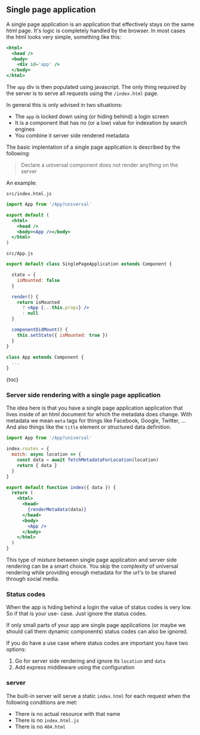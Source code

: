 ## Single page application

A single page application is an application that effectively stays on the same html page. It's
logic is completely handled by the browser. In most cases the html looks very simple, something
like this:

```jsx
<html>
  <head />
  <body>
    <div id='app' />
  </body>
</html>
```

The `app` div is then populated using javascript. The only thing required by the server is to serve
all requests using the `/index.html` page.

In general this is only advised in two situations:
- The `app` is locked down using (or hiding behind) a login screen
- It is a component that has no (or a low) value for indexation by search engines
- You combine it server side rendered metadata

The basic implentation of a single page application is described by the following:

> Declare a universal component does not render anything on the server

An example:

`src/index.html.js`
```jsx
import App from '/App?universal'

export default (
  <html>
    <head />
    <body><App /></body>
  </html>
)
```

`src/App.js`
```jsx
export default class SinglePageApplication extends Component {

  state = {
    isMounted: false
  }

  render() {
    return isMounted
      ? <App {...this.props} />
      : null
  }

  componentDidMount() {
    this.setState({ isMounted: true })
  }
}

class App extends Component {
  ...
}
```

{toc}

### Server side rendering with a single page application

The idea here is that you have a single page application application that lives inside of an html
document for which the metadata does change. With metadata we mean `meta` tags for things like
Facebook, Google, Twitter, ... And also things like the `title` element or structured data
definition.

```jsx
import App from '/App?universal'

index.routes = {
  match: async location => {
    const data = await fetchMetadataForLocation(location)
    return { data }
  }
}

export default function index({ data }) {
  return (
    <html>
      <head>
        {renderMetadata(data)}
      </head>
      <body>
        <App />
      </body>
    </html>
  )
}
```

This type of mixture between single page application and server side rendering can be a smart
choice. You skip the complexity of universal rendering while providing enough metadata for the url's
to be shared through social media.

### Status codes

When the app is hiding behind a login the value of status codes is very low. So if that is your use-
case. Just ignore the status codes.

If only small parts of your app are single page applications (or maybe we should call them dynamic
components) status codes can also be ignored.

If you do have a use case where status codes are important you have two options:

1. Go for server side rendering and ignore its `location` and `data`
2. Add express middleware using the configuration

### server

The built-in server will serve a static `index.html` for each request when the following conditions
are met:

- There is no actual resource with that name
- There is no `index.html.js`
- There is no `404.html`
